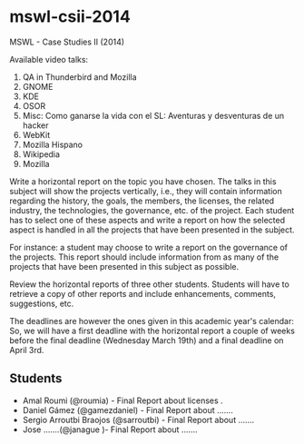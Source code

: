 mswl-csii-2014
==============

MSWL - Case Studies II (2014)

Available video talks:

1. QA in Thunderbird and Mozilla
2. GNOME
3. KDE
4. OSOR
5. Misc: Como ganarse la vida con el SL: Aventuras y desventuras de un hacker
6. WebKit
7. Mozilla Hispano
8. Wikipedia
9. Mozilla

Write a horizontal report on the topic you have chosen. The talks in this subject will show the projects vertically, i.e., they will contain information regarding the history, the goals, the members, the licenses, the related industry, the technologies, the governance, etc. of the project. Each student has to select one of these aspects and write a report on how the selected aspect is handled in all the projects that have been presented in the subject.

For instance: a student may choose to write a report on the governance of the projects. This report should include information from as many of the projects that have been presented in this subject as possible.

Review the horizontal reports of three other students. Students will have to retrieve a copy of other reports and include enhancements, comments, suggestions, etc.

The deadlines are however the ones given in this academic year's calendar: So, we will have a first deadline with the horizontal report a couple of weeks before the final deadline (Wednesday March 19th) and a final deadline on April 3rd.
## Students

* Amal Roumi  (@roumia) - Final Report about licenses  .
* Daniel Gámez (@gamezdaniel) - Final Report about .......
* Sergio Arroutbi Braojos (@sarroutbi) - Final Report about .......
* Jose .......(@janague )- Final Report about .......

